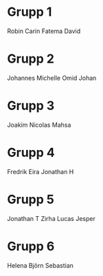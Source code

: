 

# Grupp 1

Robin
Carin
Fatema
David

# Grupp 2

Johannes
Michelle
Omid
Johan

# Grupp 3

Joakim
Nicolas
Mahsa

# Grupp 4

Fredrik 
Eira
Jonathan H

# Grupp 5

Jonathan T
Zirha
Lucas
Jesper

# Grupp 6

Helena
Björn
Sebastian




